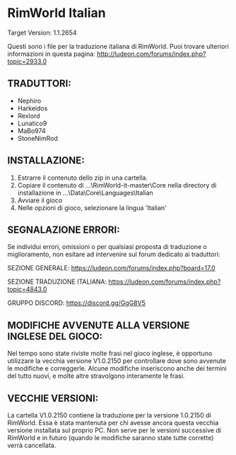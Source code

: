 RimWorld Italian
================
Target Version: 1.1.2654

Questi sono i file per la traduzione italiana di RimWorld.
Puoi trovare ulteriori informazioni in questa pagina: http://ludeon.com/forums/index.php?topic=2933.0

TRADUTTORI:
------------------
- Nephiro
- Harkeidos
- Rexlord
- Lunatico9
- MaBo974
- StoneNimRod

INSTALLAZIONE:
------------------
1) Estrarre il contenuto dello zip in una cartella.
2) Copiare il contenuto di ...\RimWorld-it-master\Core nella directory di installazione in ...\Data\Core\Languages\Italian
2) Avviare il gioco
3) Nelle opzioni di gioco, selezionare la lingua 'Italian'

SEGNALAZIONE ERRORI:
------------------------------
Se individui errori, omissioni o per qualsiasi proposta di traduzione o miglioramento, non esitare ad intervenire sul forum dedicato ai traduttori:

SEZIONE GENERALE: https://ludeon.com/forums/index.php?board=17.0

SEZIONE TRADUZIONE ITALIANA: https://ludeon.com/forums/index.php?topic=4843.0

GRUPPO DISCORD: https://discord.gg/GgG8V5

MODIFICHE AVVENUTE ALLA VERSIONE INGLESE DEL GIOCO:
-----------------
Nel tempo sono state riviste molte frasi nel gioco inglese, è opportuno utilizzare la vecchia versione V1.0.2150 per controllare dove sono avvenute le modifiche e correggerle. Alcune modifiche inseriscono anche dei termini del tutto nuovi, e molte altre stravolgono interamente le frasi.

VECCHIE VERSIONI:
-----------------
La cartella V1.0.2150 contiene la traduzione per la versione 1.0.2150 di RimWorld. Essa è stata mantenuta per chi avesse ancora questa vecchia versione installata sul proprio PC. Non serve per le versioni successive di RimWorld e in futuro (quando le modifiche saranno state tutte corrette) verrà cancellata.
